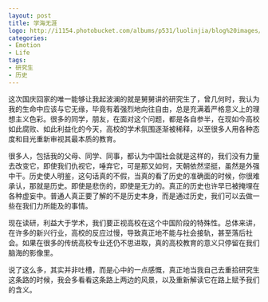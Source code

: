 ```yaml
---
layout: post
title: 学海无涯
logo: http://i1154.photobucket.com/albums/p531/luolinjia/blog%20images/72725156-3_zpsba751b68.jpg
categories:
- Emotion
- Life
tags:
- 研究生
- 历史
---
```


这次国庆回家的唯一能够让我起波澜的就是舅舅讲的研究生了，曾几何时，我认为我的生命中应该与它无缘，毕竟有着强烈地向往自由，总是充满着严格意义上的理想主义色彩。很多的同学，朋友，在面对这个问题，都是各自参半，在现如今高校如此腐败、如此利益化的今天，高校的学术氛围逐渐被稀释，以至很多人用各种态度和目光重新审视其最本质的教育。

很多人，包括我的父母、同学、同事，都认为中国社会就是这样的，我们没有力量去改变它，即使我们仇视它，唾弃它，可是那又如何，天朝依然坚挺，虽然是外强中干。历史使人明鉴，这句话真的不假，当真的看了历史的准确面的时候，你很难承认，那就是历史。即使是悲伤的，即使是无力的。真正的历史也许早已被掩埋在各种虚妄中。普通人真正要了解的不是历史本身，而是通过历史，我们可以去做一些在我们力所能及的事情。

现在读研，利益大于学术，我们要正视高校在这个中国阶段的特殊性。总体来讲，在许多的新兴行业，高校的反应过慢，导致真正地不能与社会接轨，甚至落后社会。如果在很多的传统高校专业还仍不思进取，真的高校教育的意义只停留在我们脑海的影像里。

说了这么多，其实并非吐槽，而是心中的一点感慨，真正地当我自己去重拾研究生这条路的时候，我会多看看这条路上两边的风景，以及重新解读它在路上赋予我们的含义。

